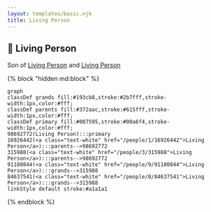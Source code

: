```yaml
---
layout: templates/basic.njk
title: Living Person
---
```

## 🔵 Living Person

Son of [Living Person](/people/3/315988) and [Living Person](/people/1/16926442)

{% block "hidden md:block" %}
```mermaid
graph
classDef grands fill:#193cb8,stroke:#2b7fff,stroke-width:1px,color:#fff;
classDef parents fill:#372aac,stroke:#615fff,stroke-width:1px,color:#fff;
classDef primary fill:#007595,stroke:#00a6f4,stroke-width:1px,color:#fff;
98692772(Living Person):::primary
16926442(<a class="text-white" href="/people/1/16926442">Living Person</a>):::parents-->98692772
315988(<a class="text-white" href="/people/3/315988">Living Person</a>):::parents-->98692772
91180844(<a class="text-white" href="/people/9/91180844">Living Person</a>):::grands-->315988
84637541(<a class="text-white" href="/people/8/84637541">Living Person</a>):::grands-->315988
linkStyle default stroke:#a1a1a1
```
{% endblock %}

